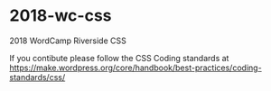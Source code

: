 # 2018-wc-css
2018 WordCamp Riverside CSS

If you contibute please follow the CSS Coding standards at https://make.wordpress.org/core/handbook/best-practices/coding-standards/css/
